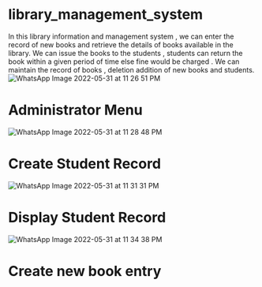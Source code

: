 # library_management_system
In this library information and management system , we can enter the record of new books and retrieve the details of books available in the library. We can issue the books to the students , students can return the book within a given period of time else fine would be charged . We can maintain the record of books , deletion addition of new books and students.
![WhatsApp Image 2022-05-31 at 11 26 51 PM](https://user-images.githubusercontent.com/73352918/171259972-5635745a-efda-48af-976a-8428cdea4e5c.jpeg)
# Administrator Menu
![WhatsApp Image 2022-05-31 at 11 28 48 PM](https://user-images.githubusercontent.com/73352918/171261221-a810cbcd-a058-492a-a248-fc9a1c0fbbd2.jpeg)
# Create Student Record
![WhatsApp Image 2022-05-31 at 11 31 31 PM](https://user-images.githubusercontent.com/73352918/171261467-36708ff4-24fa-42f7-8ee1-34f62783bbd4.jpeg)
# Display Student Record
![WhatsApp Image 2022-05-31 at 11 34 38 PM](https://user-images.githubusercontent.com/73352918/171261851-28fdc0c4-d02f-4b07-8768-025e970b2a3e.jpeg)
# Create new book entry
